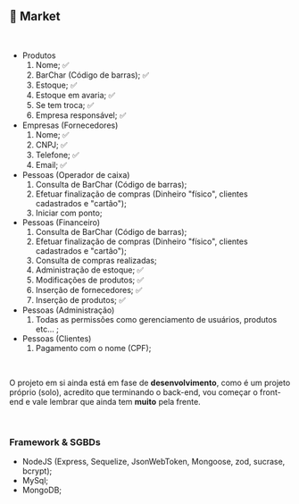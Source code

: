 ## 🛒 Market

</br>

<ul>
  <li>
      Produtos
      <ol>
        <li>
          Nome; ✅
        </li>
        <li>
          BarChar (Código de barras); ✅
        </li>
        <li>
          Estoque; ✅
        </li>
        <li>
          Estoque em avaria; ✅
        </li>
        <li>
          Se tem troca; ✅
        </li>
        <li>
          Empresa responsável; ✅
        </li>
      </ol>
  </li>
    <li>
      Empresas (Fornecedores)
      <ol>
        <li>
          Nome; ✅
        </li>
        <li>
          CNPJ; ✅
        </li>
        <li>
          Telefone; ✅
        </li>
        <li>
          Email; ✅
        </li>
      </ol>
  </li>
  <li>
      Pessoas (Operador de caixa)
      <ol>
        <li>
          Consulta de BarChar (Código de barras);
        </li>
        <li>
          Efetuar finalização de compras (Dinheiro "físico", clientes cadastrados e "cartão");
        </li>
        <li>
          Iniciar com ponto;
        </li>
      </ol>
  </li>
  <li>
      Pessoas (Financeiro)
      <ol>
        <li>
          Consulta de BarChar (Código de barras);
        </li>
        <li>
          Efetuar finalização de compras (Dinheiro "físico", clientes cadastrados e "cartão");
        </li>
        <li>
          Consulta de compras realizadas;
        </li>
        <li>
          Administração de estoque; ✅
        </li>
        <li>
          Modificações de produtos; ✅
        </li>
        <li>
          Inserção de fornecedores; ✅
        </li>
        <li>
          Inserção de produtos; ✅
        </li>
      </ol>
  </li>
  <li>
      Pessoas (Administração)
      <ol>
        <li>
          Todas as permissões como gerenciamento de usuários, produtos etc... ;
        </li>
      </ol>
  </li>
  <li>
      Pessoas (Clientes)
      <ol>
        <li>
          Pagamento com o nome (CPF);
        </li>
      </ol>
  </li>
</ul>

</br>

<p>
  O projeto em si ainda está em fase de <strong>desenvolvimento</strong>, como é um projeto próprio (solo), acredito que terminando o back-end, vou começar o front-end e vale lembrar que ainda tem <strong>muito</strong> pela frente.
</p>

</br>

### Framework & SGBDs

<ul>
  <li>
    NodeJS (Express, Sequelize, JsonWebToken, Mongoose, zod, sucrase, bcrypt);
  </li>
  <li>
    MySql;
  </li>
  <li>
    MongoDB;
  </li>
</ul>

